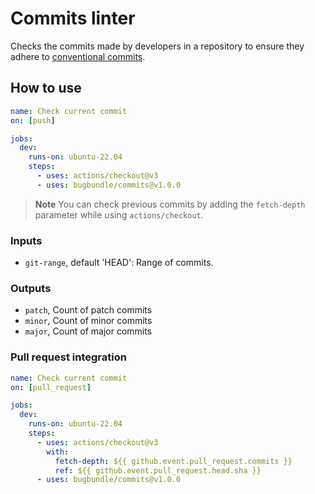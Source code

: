 # Commits linter

Checks the commits made by developers in a repository to ensure they adhere to [conventional commits](https://www.conventionalcommits.org/en/v1.0.0/). 

## How to use

```yaml
name: Check current commit
on: [push]

jobs:
  dev:
    runs-on: ubuntu-22.04
    steps:
      - uses: actions/checkout@v3
      - uses: bugbundle/commits@v1.0.0
```

> **Note** You can check previous commits by adding the `fetch-depth` parameter while using `actions/checkout`.

### Inputs

- `git-range`, default 'HEAD':
  Range of commits.


### Outputs

- `patch`, Count of patch commits
- `minor`, Count of minor commits
- `major`, Count of major commits

### Pull request integration

```yaml
name: Check current commit
on: [pull_request]

jobs:
  dev:
    runs-on: ubuntu-22.04
    steps:
      - uses: actions/checkout@v3
        with:
          fetch-depth: ${{ github.event.pull_request.commits }}
          ref: ${{ github.event.pull_request.head.sha }}
      - uses: bugbundle/commits@v1.0.0
```